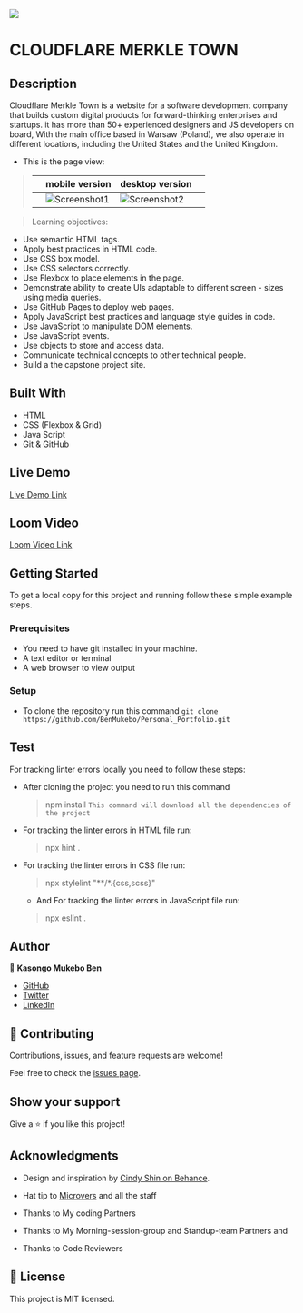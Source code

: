 ![](https://img.shields.io/badge/Microverse-blueviolet)

# CLOUDFLARE MERKLE TOWN


## Description
Cloudflare Merkle Town is a website for a software development company that builds custom digital products for forward-thinking enterprises and startups. it has more than 50+ experienced designers and JS developers on board, With the main office based in Warsaw (Poland), we also operate in different locations, including the United States and the United Kingdom.

- This is the page view:

> || mobile version | desktop version||
> |-|---------|----------|-|
> || ![Screenshot1](https://user-images.githubusercontent.com/79058364/132776404-1507920b-bf12-4e55-beb3-185f397bf6e9.png)  | ![Screenshot2](https://user-images.githubusercontent.com/79058364/132776273-309ff1fd-c4ee-444c-969c-6f449d07b951.png) | 


> Learning objectives: 

- Use semantic HTML tags.
- Apply best practices in HTML code.
- Use CSS box model.
- Use CSS selectors correctly.
- Use Flexbox to place elements in the page.
- Demonstrate ability to create UIs adaptable to different screen - sizes using media queries.
- Use GitHub Pages to deploy web pages.
- Apply JavaScript best practices and language style guides in code.
- Use JavaScript to manipulate DOM elements.
- Use JavaScript events.
- Use objects to store and access data.
- Communicate technical concepts to other technical people.
- Build a the capstone project site.

## Built With

- HTML
- CSS (Flexbox & Grid)
- Java Script
- Git & GitHub


## Live Demo

[Live Demo Link](https://benmukebo.github.io/Capstone_Project_One/)

## Loom Video

[Loom Video Link](https://www.loom.com/share/1e55387188534bcb92b3d07d3670736d)

## Getting Started

To get a local copy for this project and running follow these simple example steps.

### Prerequisites

- You need to have git installed in your machine.
- A text editor or terminal
- A web browser to view output

### Setup

- To clone the repository run this command `git clone https://github.com/BenMukebo/Personal_Portfolio.git`

## Test

For tracking linter errors locally you need to follow these steps:

- After cloning the project you need to run this command
  > npm install
   `This command will download all the dependencies of the project`

- For tracking the linter errors in HTML file run:
  > npx hint .

- For tracking the linter errors in CSS file run:
  > npx stylelint "**/*.{css,scss}"

  - And For tracking the linter errors in JavaScript file run:
  > npx eslint .

## Author

👤 **Kasongo Mukebo Ben**

- [GitHub](https://github.com/BenMukebo)
- [Twitter](https://twitter.com/BenMukebo)
- [LinkedIn](https://www.linkedin.com/in/kasongo-mukebo-ben-591720205/)


## 🤝 Contributing

Contributions, issues, and feature requests are welcome!

Feel free to check the [issues page](../../issues/).

## Show your support

Give a ⭐️ if you like this project!

## Acknowledgments

- Design and inspiration by [Cindy Shin on Behance](https://www.behance.net/gallery/29845175/CC-Global-Summit-2015).


- Hat tip to [Microvers](www.microverse.org)  and all the staff
- Thanks to My coding Partners 
- Thanks to My Morning-session-group and Standup-team Partners and
- Thanks to Code Reviewers
  

## 📝 License

This project is MIT licensed.
